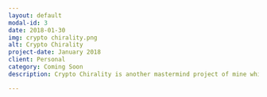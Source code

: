 ```yaml
---
layout: default
modal-id: 3
date: 2018-01-30
img: crypto chirality.png
alt: Crypto Chirality
project-date: January 2018
client: Personal
category: Coming Soon
description: Crypto Chirality is another mastermind project of mine which is still under development. 2017 was the year of cyrptocurrencies, but it has all faded in the first month of 2018 itself. The BitCoin prices have severly dropped leading many people to panic. This project will help people understand the way of functioning of cryptocurrencies and will win their faith in cryptocurrencies once again.</a>

---
```

